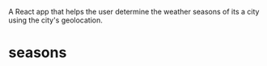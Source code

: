 A React app that helps the user determine the weather seasons of its a city using the city's geolocation.
# seasons
